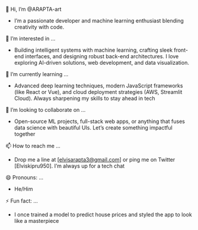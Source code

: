 👋 Hi, I’m @ARAPTA-art  
- I’m a passionate developer and machine learning enthusiast blending creativity with code.  

👀 I’m interested in ...  
- Building intelligent systems with machine learning, crafting sleek front-end interfaces, and designing robust back-end architectures. I love exploring AI-driven solutions, web development, and data visualization.  

🌱 I’m currently learning ...  
- Advanced deep learning techniques, modern JavaScript frameworks (like React or Vue), and cloud deployment strategies (AWS, Streamlit Cloud). Always sharpening my skills to stay ahead in tech 

💞️ I’m looking to collaborate on ...  
- Open-source ML projects, full-stack web apps, or anything that fuses data science with beautiful UIs. Let’s create something impactful together  

📫 How to reach me ...  
- Drop me a line at [elvisarapta3@gmail.com] or ping me on Twitter [Elviskipru950]. I’m always up for a tech chat 

😄 Pronouns: ...  
- He/Him  

⚡ Fun fact: ...  
- I once trained a model to predict house prices and styled the app to look like a masterpiece  

<!---
ARAPTA-art/ARAPTA-art is a ✨ special ✨ repository because its `README.md` (this file) appears on your GitHub profile.
You can click the Preview link to take a look at your changes.
--->
